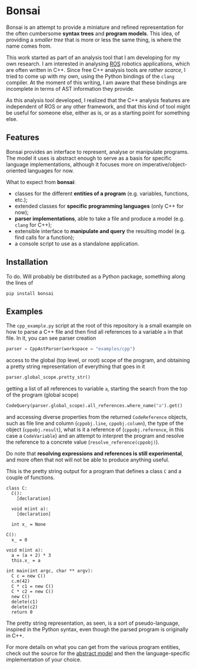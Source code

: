 # Bonsai
Bonsai is an attempt to provide a miniature and refined representation for the
often cumbersome **syntax trees** and **program models**.
This idea, of providing a *smaller tree* that is more or less the same thing,
is where the name comes from.

This work started as part of an analysis tool that I am developing for my own
research. I am interested in analysing [ROS](http://www.ros.org/)
robotics applications, which are often written in C++.
Since free C++ analysis tools are *rather scarce*, I tried
to come up with my own, using the Python bindings of the `clang` compiler.
At the moment of this writing, I am aware that these bindings are incomplete
in terms of AST information they provide.

As this analysis tool developed, I realized that the C++ analysis features
are independent of ROS or any other framework, and that this kind of tool
might be useful for someone else, either as is, or as a starting point for
something else.

## Features
Bonsai provides an interface to represent, analyse or manipulate programs.
The model it uses is abstract enough to serve as a basis for specific language
implementations, although it focuses more on imperative/object-oriented
languages for now.

What to expect from **bonsai**:

  - classes for the different **entities of a program** (e.g. variables, functions, etc.);
  - extended classes for **specific programming languages** (only C++ for now);
  - **parser implementations**, able to take a file and produce a model (e.g. `clang` for C++);
  - extensible interface to **manipulate and query** the resulting model (e.g. find calls for a function);
  - a console script to use as a standalone application.

## Installation
To do. Will probably be distributed as a Python package, something along the lines of

```
pip install bonsai
```

## Examples
The `cpp_example.py` script at the root of this repository is a small example on
how to parse a C++ file and then find all references to a variable `a` in that file.
In it, you can see parser creation

```python
parser = CppAstParser(workspace = "examples/cpp")
```

access to the global (top level, or root) scope of the program, and obtaining
a pretty string representation of everything that goes in it

```python
parser.global_scope.pretty_str()
```

getting a list of all references to variable `a`, starting the search from
the top of the program (global scope)

```python
CodeQuery(parser.global_scope).all_references.where_name("a").get()
```

and accessing diverse properties from the returned `CodeReference` objects,
such as file line and column (`cppobj.line`, `cppobj.column`), the type of the
object (`cppobj.result`), what is it a reference of (`cppobj.reference`,
in this case a `CodeVariable`) and an attempt to interpret the program and
resolve the reference to a concrete value (`resolve_reference(cppobj)`).

Do note that **resolving expressions and references is still experimental**,
and more often that not will not be able to produce anything useful.

This is the pretty string output for a program that defines a class `C`
and a couple of functions.

```
class C:
  C():
    [declaration]

  void m(int a):
    [declaration]

  int x_ = None

C():
  x_ = 0

void m(int a):
  a = (a + 2) * 3
  this.x_ = a

int main(int argc, char ** argv):
  C c = new C()
  c.m(42)
  C * c1 = new C()
  C * c2 = new C()
  new C()
  delete(c1)
  delete(c2)
  return 0
```

The pretty string representation, as seen, is a sort of pseudo-language, inspired
in the Python syntax, even though the parsed program is originally in C++.

For more details on what you can get from the various program entities, check out
the source for the [abstract model](bonsai/model.py) and then the language-specific
implementation of your choice.
